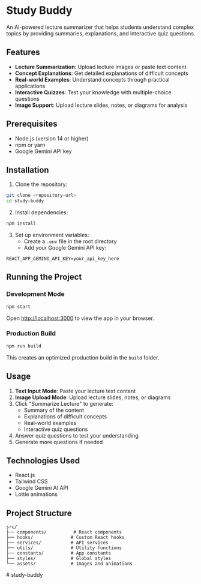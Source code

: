# Study Buddy

An AI-powered lecture summarizer that helps students understand complex topics by providing summaries, explanations, and interactive quiz questions.

## Features

- **Lecture Summarization**: Upload lecture images or paste text content
- **Concept Explanations**: Get detailed explanations of difficult concepts
- **Real-world Examples**: Understand concepts through practical applications
- **Interactive Quizzes**: Test your knowledge with multiple-choice questions
- **Image Support**: Upload lecture slides, notes, or diagrams for analysis

## Prerequisites

- Node.js (version 14 or higher)
- npm or yarn
- Google Gemini API key

## Installation

1. Clone the repository:
```bash
git clone <repository-url>
cd study-buddy
```

2. Install dependencies:
```bash
npm install
```

3. Set up environment variables:
   - Create a `.env` file in the root directory
   - Add your Google Gemini API key:
```
REACT_APP_GEMINI_API_KEY=your_api_key_here
```

## Running the Project

### Development Mode
```bash
npm start
```
Open [http://localhost:3000](http://localhost:3000) to view the app in your browser.

### Production Build
```bash
npm run build
```
This creates an optimized production build in the `build` folder.

## Usage

1. **Text Input Mode**: Paste your lecture text content
2. **Image Upload Mode**: Upload lecture slides, notes, or diagrams
3. Click "Summarize Lecture" to generate:
   - Summary of the content
   - Explanations of difficult concepts
   - Real-world examples
   - Interactive quiz questions
4. Answer quiz questions to test your understanding
5. Generate more questions if needed

## Technologies Used

- React.js
- Tailwind CSS
- Google Gemini AI API
- Lottie animations

## Project Structure

```
src/
├── components/          # React components
├── hooks/              # Custom React hooks
├── services/           # API services
├── utils/              # Utility functions
├── constants/          # App constants
├── styles/             # Global styles
└── assets/             # Images and animations
```

#   s t u d y - b u d d y  
 